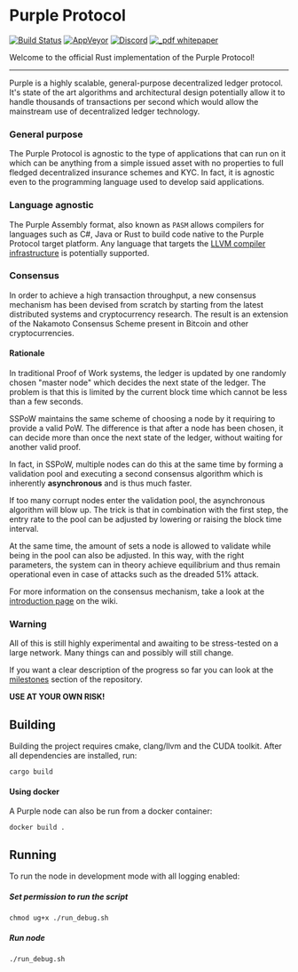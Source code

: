 # Purple Protocol
[![Build Status](https://travis-ci.org/purpleprotocol/purple.svg?branch=master)](https://travis-ci.org/purpleprotocol/purple) [![AppVeyor](https://ci.appveyor.com/api/projects/status/p2nqwukuv0cftx36?svg=true&branch=master)](https://ci.appveyor.com/project/OctavianOncescu/purple) [![Discord](https://img.shields.io/discord/435827644915777536.svg)](https://discord.gg/UCYWSsd) [![_pdf whitepaper](https://img.shields.io/badge/_pdf-whitepaper-blue.svg)](https://purpleprotocol.org/whitepaper/)

Welcome to the official Rust implementation of the Purple Protocol!

---

Purple is a highly scalable, general-purpose decentralized ledger protocol. It's state of the art algorithms and architectural design potentially allow it to handle thousands of transactions per second which would allow the mainstream use of decentralized ledger technology.

### General purpose
The Purple Protocol is agnostic to the type of applications that can run on it which can be anything from a simple issued asset with no properties to full fledged decentralized insurance schemes and KYC. In fact, it is agnostic even to the programming language used to develop said applications.

### Language agnostic
The Purple Assembly format, also known as `PASM` allows compilers for languages such as C#, Java or Rust to build code native to the Purple Protocol target platform. Any language that targets the [LLVM compiler infrastructure](https://en.wikipedia.org/wiki/LLVM) is potentially supported.

### Consensus
In order to achieve a high transaction throughput, a new consensus mechanism has been devised from scratch by starting from the latest distributed systems and cryptocurrency research. The result is an extension of the Nakamoto Consensus Scheme present in Bitcoin and other cryptocurrencies.

#### Rationale
In traditional Proof of Work systems, the ledger is updated by one randomly chosen "master node" which decides the next state of the ledger. The problem is that this is limited by the current block time which cannot be less than a few seconds.

SSPoW maintains the same scheme of choosing a node by it requiring to provide a valid PoW. The difference is that after a node has been chosen, it can decide more than once the next state of the ledger, without waiting for another valid proof.

In fact, in SSPoW, multiple nodes can do this at the same time by forming a validation pool and executing a second consensus algorithm which is inherently **asynchronous** and is thus much faster.

If too many corrupt nodes enter the validation pool, the asynchronous algorithm will blow up. The trick is that in combination with the first step, the entry rate to the pool can be adjusted by lowering or raising the block time interval.

At the same time, the amount of sets a node is allowed to validate while being in the pool can also be adjusted. In this way, with the right parameters, the system can in theory achieve equilibrium and thus remain operational even in case of attacks such as the dreaded 51% attack.   

For more information on the consensus mechanism, take a look at the [introduction page](https://github.com/purpleprotocol/wiki/wiki/Consensus-Introduction) on the wiki. 
  
### Warning 
All of this is still highly experimental and awaiting to be stress-tested on a large network. Many things can and possibly will still change.

If you want a clear description of the progress so far you can look at the [milestones](https://github.com/purpleprotocol/purple/milestones) section of the repository.

**USE AT YOUR OWN RISK!**
  

## Building
Building the project requires cmake, clang/llvm and the CUDA toolkit. After all dependencies are installed, run:

```
cargo build
```

#### Using docker
A Purple node can also be run from a docker container:

```
docker build .
```

## Running
To run the node in development mode with all logging enabled:

##### Set permission to run the script
```
chmod ug+x ./run_debug.sh
```

##### Run node
```
./run_debug.sh
```